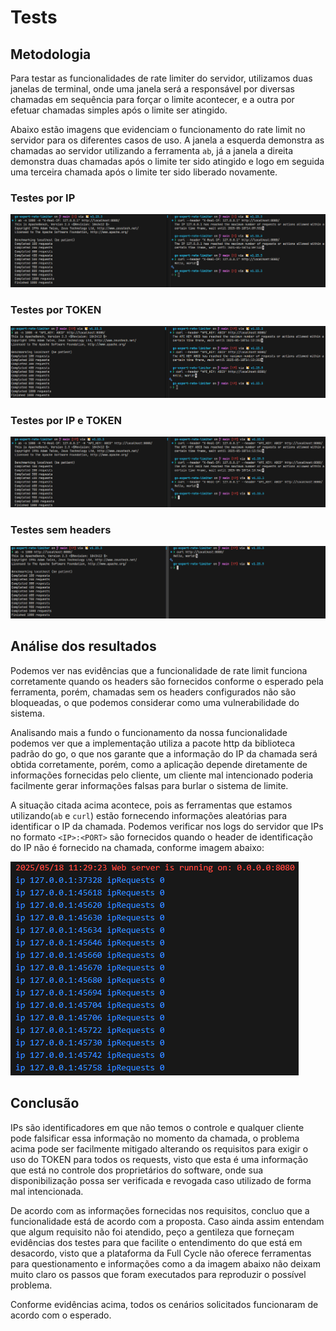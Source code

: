 # Tests

## Metodologia

Para testar as funcionalidades de rate limiter do servidor, utilizamos duas janelas de terminal,
onde uma janela será a responsável por diversas chamadas em sequência para forçar o limite
acontecer, e a outra por efetuar chamadas simples após o limite ser atingido.

Abaixo estão imagens que evidenciam o funcionamento do rate limit no servidor para os diferentes
casos de uso. A janela a esquerda demonstra as chamadas ao servidor utilizando a ferramenta `ab`,
já a janela a direita demonstra duas chamadas após o limite ter sido atingido e logo em seguida uma
terceira chamada após o limite ter sido liberado novamente.

### Testes por IP

![Demonstração do teste por IP](test_ip.png)

### Testes por TOKEN

![Demonstração do teste por TOKEN](test_token.png)

### Testes por IP e TOKEN

![Demonstração do teste por IP e TOKEN](test_ip_token.png)

### Testes sem headers

![Demonstração do teste sem headers](test_no_header.png)

## Análise dos resultados

Podemos ver nas evidências que a funcionalidade de rate limit funciona corretamente quando os 
headers são fornecidos conforme o esperado pela ferramenta, porém, chamadas sem os headers 
configurados não são bloqueadas, o que podemos considerar como uma vulnerabilidade do sistema.

Analisando mais a fundo o funcionamento da nossa funcionalidade podemos ver que a implementação
utiliza a pacote http da biblioteca padrão do go, o que nos garante que a informação do IP da 
chamada será obtida corretamente, porém, como a aplicação depende diretamente de informações
fornecidas pelo cliente, um cliente mal intencionado poderia facilmente gerar informações falsas
para burlar o sistema de limite.

A situação citada acima acontece, pois as ferramentas que estamos utilizando(`ab` e 
`curl`) estão fornecendo informações aleatórias para identificar o IP da chamada. Podemos verificar
nos logs do servidor que IPs no formato `<IP>:<PORT>` são fornecidos quando o header de 
identificação do IP não é fornecido na chamada, conforme imagem abaixo:

![Logs do Servidor](test_logs.png)

## Conclusão

IPs são identificadores em que não temos o controle e qualquer cliente pode falsificar essa 
informação no momento da chamada, o problema acima pode ser facilmente mitigado alterando os
requisitos para exigir o uso do TOKEN para todos os requests, visto que esta é uma informação que
está no controle dos proprietários do software, onde sua disponibilização possa ser verificada e
revogada caso utilizado de forma mal intencionada.

De acordo com as informações fornecidas nos requisitos, concluo que a funcionalidade está de acordo
com a proposta. Caso ainda assim entendam que algum requisito não foi atendido, peço a gentileza que
forneçam evidências dos testes para que facilite o entendimento do que está em desacordo, visto que
a plataforma da Full Cycle não oferece ferramentas para questionamento e informações como a da 
imagem abaixo não deixam muito claro os passos que foram executados para reproduzir o possível 
problema.

Conforme evidências acima, todos os cenários solicitados funcionaram de acordo com o esperado.
